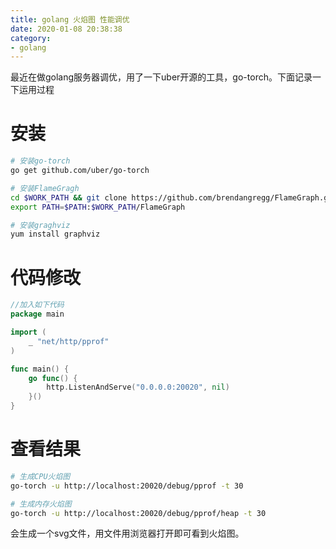 ```yaml
---
title: golang 火焰图 性能调优
date: 2020-01-08 20:38:38
category:
- golang
---
```


最近在做golang服务器调优，用了一下uber开源的工具，go-torch。下面记录一下运用过程

# 安装

```bash
# 安装go-torch
go get github.com/uber/go-torch

# 安装FlameGragh
cd $WORK_PATH && git clone https://github.com/brendangregg/FlameGraph.git
export PATH=$PATH:$WORK_PATH/FlameGraph

# 安装graghviz
yum install graphviz
```

# 代码修改
```go
//加入如下代码
package main

import (
    _ "net/http/pprof"
)

func main() {
    go func() {
		http.ListenAndServe("0.0.0.0:20020", nil)
	}()
}
```

# 查看结果
```bash
# 生成CPU火焰图
go-torch -u http://localhost:20020/debug/pprof -t 30

# 生成内存火焰图
go-torch -u http://localhost:20020/debug/pprof/heap -t 30
```

会生成一个svg文件，用文件用浏览器打开即可看到火焰图。